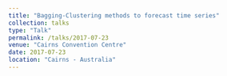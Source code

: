 ```yaml
---
title: "Bagging-Clustering methods to forecast time series"
collection: talks
type: "Talk"
permalink: /talks/2017-07-23
venue: "Cairns Convention Centre"
date: 2017-07-23
location: "Cairns - Australia"
---
```


